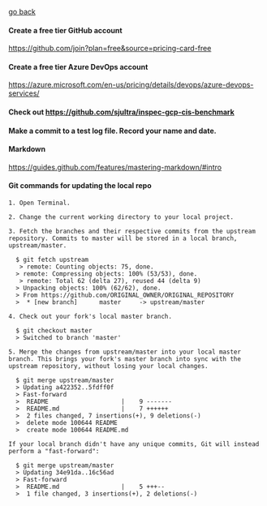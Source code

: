 [go back](../README.md)


   #### Create a free tier GitHub account 
   
   https://github.com/join?plan=free&source=pricing-card-free

   #### Create a free tier Azure DevOps account 
    
   https://azure.microsoft.com/en-us/pricing/details/devops/azure-devops-services/

   #### Check out https://github.com/sjultra/inspec-gcp-cis-benchmark

   #### Make a commit to a test log file.  Record your name and date.

#### Markdown 

  https://guides.github.com/features/mastering-markdown/#intro

#### Git commands for updating the local repo

    1. Open Terminal.
    
    2. Change the current working directory to your local project.
    
    3. Fetch the branches and their respective commits from the upstream repository. Commits to master will be stored in a local branch, upstream/master.

      $ git fetch upstream
       > remote: Counting objects: 75, done.
      > remote: Compressing objects: 100% (53/53), done.
       > remote: Total 62 (delta 27), reused 44 (delta 9)
      > Unpacking objects: 100% (62/62), done.
      > From https://github.com/ORIGINAL_OWNER/ORIGINAL_REPOSITORY
      >  * [new branch]      master     -> upstream/master

    4. Check out your fork's local master branch.

      $ git checkout master
      > Switched to branch 'master'

    5. Merge the changes from upstream/master into your local master branch. This brings your fork's master branch into sync with the upstream repository, without losing your local changes.

      $ git merge upstream/master
      > Updating a422352..5fdff0f
      > Fast-forward
      >  README                    |    9 -------
      >  README.md                 |    7 ++++++
      >  2 files changed, 7 insertions(+), 9 deletions(-)
      >  delete mode 100644 README
      >  create mode 100644 README.md

    If your local branch didn't have any unique commits, Git will instead perform a "fast-forward":

      $ git merge upstream/master
      > Updating 34e91da..16c56ad
      > Fast-forward
      >  README.md                 |    5 +++--
      >  1 file changed, 3 insertions(+), 2 deletions(-)


